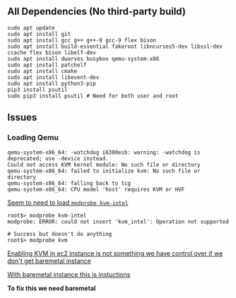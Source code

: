 ## All Dependencies (No third-party build)

```
sudo apt update
sudo apt install git
sudo apt install gcc g++ g++-9 gcc-9 flex bison
sudo apt install build-essential fakeroot libncurses5-dev libssl-dev ccache flex bison libelf-dev
sudo apt install dwarves busybox qemu-system-x86
sudo apt install patchelf
sudo apt install cmake
sudo apt install libevent-dev
sudo apt install python3-pip
pip3 install psutil
sudo pip3 install psutil # Need for both user and root
```


## Issues

### Loading Qemu

```
qemu-system-x86_64: -watchdog i6300esb: warning: -watchdog is deprecated; use -device instead.
Could not access KVM kernel module: No such file or directory
qemu-system-x86_64: failed to initialize kvm: No such file or directory
qemu-system-x86_64: falling back to tcg
qemu-system-x86_64: CPU model 'host' requires KVM or HVF
```

[Seem to need to load `modprobe kvm-intel`](https://stackoverflow.com/questions/14542754/qemu-kvm-kernel-module-no-such-file-or-directory)
```
root$> modprobe kvm-intel
modprobe: ERROR: could not insert 'kvm_intel': Operation not supported

# Success but doesn't do anything
root$> modprobe kvm
```

[Enabling KVM in ec2 instance is not something we have control over if we don't get baremetal instance](https://stackoverflow.com/questions/65944922/how-to-use-enable-kvm-in-amazon-aws-instances)

[With baremetal instance this is instuctions](https://github.com/aws-samples/aws-bare-metal-kvm-demo)

**To fix this we need baremetal**
